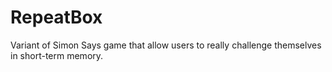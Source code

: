 RepeatBox
=========

Variant of Simon Says game that allow users to really challenge themselves in short-term memory.
